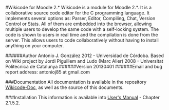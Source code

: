 #Wikicode for Moodle 2.*
Wikicode is a module for Moodle 2.*. It is a collaborative source code editor for the C programming language. It implements several options as: Parser, Editor, Compiling, Chat, Version Control or Stats. All of them are embedded into the browser, allowing multiple users to develop the same code with a self-locking system. The code is shown to users in real time and the compilation is done from the server. This allows users to code collaboratively without having to install anything on your computer.

######Author
Antonio J. González 2012 - Universidad de Córdoba. 
Based on Wiki project by Jordi Piguillem and Ludo (Marc Alier) 2008 - Universitat Politecnica de Catalunya
######Version
20130401
######Email and bug report address:
antonioj85 at gmail.com

###Documentation
All documentation is available in the repository [Wikicode-Doc](https://www.github.com/asketsus/Wikicode-Doc), as well as the source of this documents.

###Installation
This information is available into [User's Manual](https://github.com/asketsus/Wikicode-Doc/blob/master/Output/Manual%20de%20Usuario.pdf) - Chapter 2.1.5.2.
